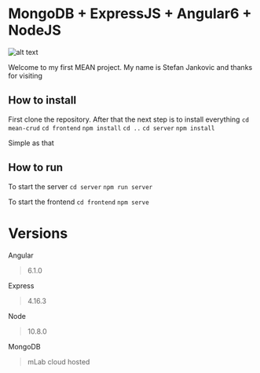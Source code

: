 # MongoDB + ExpressJS + Angular6 + NodeJS

![alt text](http://prntscr.com/kgjwpa)

Welcome to my first MEAN project.
My name is Stefan Jankovic and thanks for visiting

## How to install

First clone the repository.
After that the next step is to install everything
`cd mean-crud`
`cd frontend`
`npm install`
`cd ..`
`cd server`
`npm install`

Simple as that

## How to run
To start the server
`cd server`
`npm run server`

To start the frontend
`cd frontend`
`npm serve`

# Versions

Angular
   
>6.1.0     

Express
>4.16.3

Node
>10.8.0

MongoDB
>mLab cloud hosted
